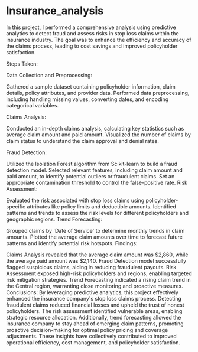 # Insurance_analysis

In this project, I performed a comprehensive analysis using predictive analytics to detect fraud and assess risks in stop loss claims within the insurance industry. The goal was to enhance the efficiency and accuracy of the claims process, leading to cost savings and improved policyholder satisfaction.

Steps Taken:

Data Collection and Preprocessing:

Gathered a sample dataset containing policyholder information, claim details, policy attributes, and provider data.
Performed data preprocessing, including handling missing values, converting dates, and encoding categorical variables.

Claims Analysis:

Conducted an in-depth claims analysis, calculating key statistics such as average claim amount and paid amount.
Visualized the number of claims by claim status to understand the claim approval and denial rates.

Fraud Detection:

Utilized the Isolation Forest algorithm from Scikit-learn to build a fraud detection model.
Selected relevant features, including claim amount and paid amount, to identify potential outliers or fraudulent claims.
Set an appropriate contamination threshold to control the false-positive rate.
Risk Assessment:

Evaluated the risk associated with stop loss claims using policyholder-specific attributes like policy limits and deductible amounts.
Identified patterns and trends to assess the risk levels for different policyholders and geographic regions.
Trend Forecasting:

Grouped claims by 'Date of Service' to determine monthly trends in claim amounts.
Plotted the average claim amounts over time to forecast future patterns and identify potential risk hotspots.
Findings:

Claims Analysis revealed that the average claim amount was $2,860, while the average paid amount was $2,140.
Fraud Detection model successfully flagged suspicious claims, aiding in reducing fraudulent payouts.
Risk Assessment exposed high-risk policyholders and regions, enabling targeted risk mitigation strategies.
Trend Forecasting indicated a rising claim trend in the Central region, warranting close monitoring and proactive measures.
Conclusions:
By leveraging predictive analytics, this project effectively enhanced the insurance company's stop loss claims process. Detecting fraudulent claims reduced financial losses and upheld the trust of honest policyholders. The risk assessment identified vulnerable areas, enabling strategic resource allocation. Additionally, trend forecasting allowed the insurance company to stay ahead of emerging claim patterns, promoting proactive decision-making for optimal policy pricing and coverage adjustments. These insights have collectively contributed to improved operational efficiency, cost management, and policyholder satisfaction.
